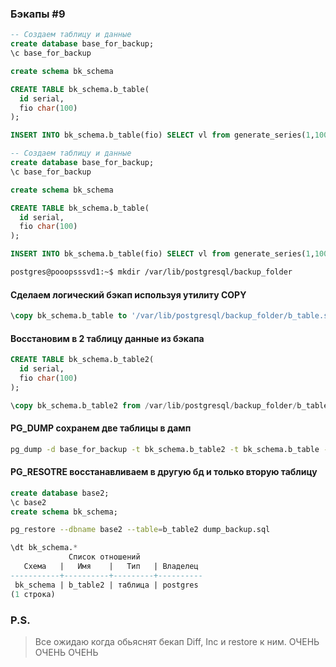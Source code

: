 ### Бэкапы #9

```sql
-- Создаем таблицу и данные
create database base_for_backup;
\c base_for_backup

create schema bk_schema

CREATE TABLE bk_schema.b_table(
  id serial,
  fio char(100)
);

INSERT INTO bk_schema.b_table(fio) SELECT vl from generate_series(1,100), gen_random_uuid() as vl;

```


```sql
-- Создаем таблицу и данные
create database base_for_backup;
\c base_for_backup

create schema bk_schema

CREATE TABLE bk_schema.b_table(
  id serial,
  fio char(100)
);

INSERT INTO bk_schema.b_table(fio) SELECT vl from generate_series(1,100), gen_random_uuid() as vl;

```

```bash
postgres@pooopsssvd1:~$ mkdir /var/lib/postgresql/backup_folder
```
#### Сделаем логический бэкап используя утилиту COPY
```sql
\copy bk_schema.b_table to '/var/lib/postgresql/backup_folder/b_table.sql';
```

#### Восстановим в 2 таблицу данные из бэкапа
```sql
CREATE TABLE bk_schema.b_table2(
  id serial,
  fio char(100)
);

\copy bk_schema.b_table2 from /var/lib/postgresql/backup_folder/b_table.sql
```

#### PG_DUMP сохранем две таблицы в дамп
```bash
pg_dump -d base_for_backup -t bk_schema.b_table2 -t bk_schema.b_table -Fc -f dump_backup.sql

```

#### PG_RESOTRE восстанавливаем в другую бд и только вторую таблицу
```sql
create database base2;
\c base2
create schema bk_schema;
```
```bash
pg_restore --dbname base2 --table=b_table2 dump_backup.sql
```
```sql
\dt bk_schema.*
             Список отношений
   Схема   |   Имя    |   Тип   | Владелец 
-----------+----------+---------+----------
 bk_schema | b_table2 | таблица | postgres
(1 строка)

```


### P.S. 
> Все ожидаю когда обьяснят бекап Diff, Inc и restore к ним. ОЧЕНЬ ОЧЕНЬ ОЧЕНЬ

